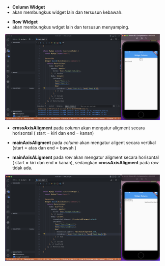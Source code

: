 - **Column Widget**
- akan membungkus widget lain dan tersusun kebawah.

* **Row Widget**
* akan membungkus wdget lain dan tersusun menyamping.

![Widget Column dan Row](images/column_row.png)

- **crossAxisAligment** pada _column_ akan mengatur aligment secara horisontal ( start = kiri dan end = kanan)

* **mainAxisAligment** pada _column_ akan mengatur aligent secara vertikal (start = atas dan end = bawah )

* **mainAxisALigment** pada _row_ akan mengatur aligment secara horisontal ( start = kiri dan end = kanan), sedangkan **crossAxisAligment** pada _row_ tidak ada.

![main - cross aligment](images/aligment.png)
